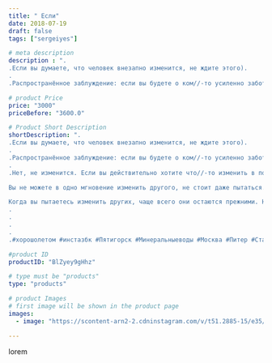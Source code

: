 ```yaml
---
title: " Если"
date: 2018-07-19
draft: false
tags: ["sergeiyes"]

# meta description
description : ".
.Если вы думаете, что человек внезапно изменится, не ждите этого).
.
.Распространённое заблуждение: если вы будете о ком//-то усиленно заботиться, в конце кон"

# product Price
price: "3000"
priceBefore: "3600.0"

# Product Short Description
shortDescription: ".
.Если вы думаете, что человек внезапно изменится, не ждите этого).
.
.Распространённое заблуждение: если вы будете о ком//-то усиленно заботиться, в конце концов он перестанет вас разочаровывать и изменится.
.
.Нет, не изменится. Если вы действительно хотите что//-то изменить в поведении другого человека, выложите все карты на стол, расскажите всё как есть, чтобы он понял, что вы чувствуете и что вам нужно.

Вы не можете в одно мгновение изменить другого, не стоит даже пытаться. Либо примите его таким, как есть, либо продолжайте жить без него.

Когда вы пытаетесь изменить других, чаще всего они остаются прежними. Но когда вы поддерживаете людей, даёте им полную свободу — они чудесным образом меняются сами.
.
.
.
.
.#xоpошолетом #инстазбк #Пятигорск #Минеральныеводы #Москва #Питер #Ставрополь #Сочи #Симферополь #Севастополь #СКФО #УФО #Анапа #Краснодар #Екатеринбург #Челябинск #Ессентуки #Железноводск #Кисловодск #бизнес #Ростовнадону #gruppazahvata #Нижнийновгород #sergeystar #nl_int #biznes #бизнесидея  #Волгоград #churslabs"

#product ID
productID: "BlZyey9gHhz"

# type must be "products"
type: "products"

# product Images
# first image will be shown in the product page
images:
  - image: "https://scontent-arn2-2.cdninstagram.com/v/t51.2885-15/e35/36588017_1804079776352208_3729541392716791808_n.jpg?se=8&tp=1&_nc_ht=scontent-arn2-2.cdninstagram.com&_nc_cat=100&_nc_ohc=ofJce3Y9ov4AX9v21Cv&ccb=7-4&oh=0a83b5e386736c917bf07a505a2a5e74&oe=60852B6F&_nc_sid=86f79a&ig_cache_key=MTgyNjcxMzE0MjUwNDIyNDg4Mw%3D%3D.2-ccb7-4"

---
```

lorem
